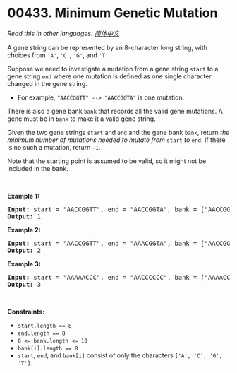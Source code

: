 # 00433. Minimum Genetic Mutation

  _Read this in other languages:_
    [_简体中文_](README.zh-CN.md)

<p>A gene string can be represented by an 8-character long string, with choices from <code>&#39;A&#39;</code>, <code>&#39;C&#39;</code>, <code>&#39;G&#39;</code>, and <code>&#39;T&#39;</code>.</p>

<p>Suppose we need to investigate a mutation from a gene string <code>start</code> to a gene string <code>end</code> where one mutation is defined as one single character changed in the gene string.</p>

<ul>
	<li>For example, <code>&quot;AACCGGTT&quot; --&gt; &quot;AACCGGTA&quot;</code> is one mutation.</li>
</ul>

<p>There is also a gene bank <code>bank</code> that records all the valid gene mutations. A gene must be in <code>bank</code> to make it a valid gene string.</p>

<p>Given the two gene strings <code>start</code> and <code>end</code> and the gene bank <code>bank</code>, return <em>the minimum number of mutations needed to mutate from </em><code>start</code><em> to </em><code>end</code>. If there is no such a mutation, return <code>-1</code>.</p>

<p>Note that the starting point is assumed to be valid, so it might not be included in the bank.</p>

<p>&nbsp;</p>
<p><strong>Example 1:</strong></p>

<pre>
<strong>Input:</strong> start = &quot;AACCGGTT&quot;, end = &quot;AACCGGTA&quot;, bank = [&quot;AACCGGTA&quot;]
<strong>Output:</strong> 1
</pre>

<p><strong>Example 2:</strong></p>

<pre>
<strong>Input:</strong> start = &quot;AACCGGTT&quot;, end = &quot;AAACGGTA&quot;, bank = [&quot;AACCGGTA&quot;,&quot;AACCGCTA&quot;,&quot;AAACGGTA&quot;]
<strong>Output:</strong> 2
</pre>

<p><strong>Example 3:</strong></p>

<pre>
<strong>Input:</strong> start = &quot;AAAAACCC&quot;, end = &quot;AACCCCCC&quot;, bank = [&quot;AAAACCCC&quot;,&quot;AAACCCCC&quot;,&quot;AACCCCCC&quot;]
<strong>Output:</strong> 3
</pre>

<p>&nbsp;</p>
<p><strong>Constraints:</strong></p>

<ul>
	<li><code>start.length == 8</code></li>
	<li><code>end.length == 8</code></li>
	<li><code>0 &lt;= bank.length &lt;= 10</code></li>
	<li><code>bank[i].length == 8</code></li>
	<li><code>start</code>, <code>end</code>, and <code>bank[i]</code> consist of only the characters <code>[&#39;A&#39;, &#39;C&#39;, &#39;G&#39;, &#39;T&#39;]</code>.</li>
</ul>
